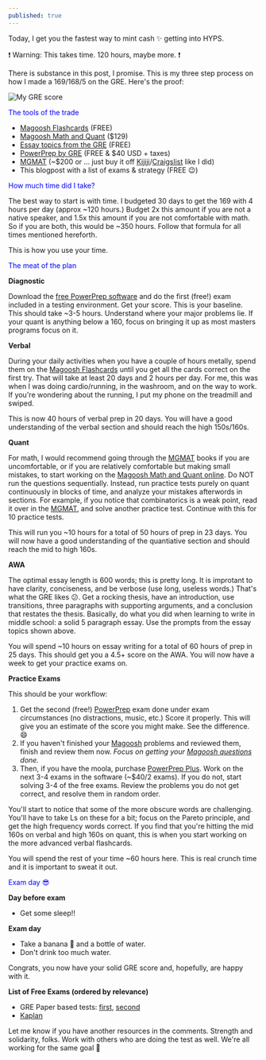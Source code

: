 ```yaml
---
published: true
---
```

Today, I get you the fastest way to mint cash :sparkles: getting into HYPS.

:exclamation: Warning: This takes time. 120 hours, maybe more. :exclamation:

There is substance in this post, I promise. This is my three step process on how I made a 169/168/5 on the GRE. Here's the proof:

![My GRE score](https://i.imgur.com/8tmIAQm.png)

<span style="color:blue">The tools of the trade</span>

- [Magoosh Flashcards](https://gre.magoosh.com/flashcards/vocabulary) (FREE)
- [Magoosh Math and Quant](https://gre.magoosh.com/plans) ($129)
- [Essay topics from the GRE](https://www.ets.org/gre/revised_general/prepare/analytical_writing/issue/pool) (FREE)
- [PowerPrep by GRE](https://www.ets.org/gre/revised_general/prepare/powerprep/) (FREE & $40 USD + taxes)
- [MGMAT](https://www.amazon.ca/Complete-GMAT-Strategy-Guide-Set/dp/1941234100/ref=asc_df_1941234100/?tag=googleshopc0c-20&linkCode=df0&hvadid=292996645836&hvpos=1o1&hvnetw=g&hvrand=14512839492580413724&hvpone=&hvptwo=&hvqmt=&hvdev=c&hvdvcmdl=&hvlocint=&hvlocphy=9061009&hvtargid=pla-406475559775&psc=1) (~$200 or ... just buy it off [Kijiji](https://www.kijiji.ca/)/[Craigslist](https://craigslist.org/) like I did)
- This blogpost with a list of exams & strategy (FREE :wink:)

<span style="color:blue">How much time did I take?</span>

The best way to start is with time. I budgeted 30 days to get the 169 with 4 hours per day (approx ~120 hours.) Budget 2x this amount if you are not a native speaker, and 1.5x this amount if you are not comfortable with math. So if you are both, this would be ~350 hours. Follow that formula for all times mentioned hereforth.

This is how you use your time.

<span style="color:blue">The meat of the plan</span>

**Diagnostic**

Download the [free PowerPrep software](https://www.ets.org/gre/revised_general/prepare/powerprep/) and do the first (free!) exam included in a testing environment. Get your score. This is your baseline. This should take ~3-5 hours. Understand where your major problems lie. If your quant is anything below a 160, focus on bringing it up as most masters programs focus on it.

**Verbal**

During your daily activities when you have a couple of hours metally, spend them on the [Magoosh Flashcards](https://gre.magoosh.com/flashcards/vocabulary) until you get all the cards correct on the first try. That will take at least 20 days and 2 hours per day. For me, this was when I was doing cardio/running, in the washroom, and on the way to work. If you're wondering about the running, I put my phone on the treadmill and swiped.

This is now 40 hours of verbal prep in 20 days. You will have a good understanding of the verbal section and should reach the high 150s/160s.

**Quant**

For math, I would recommend going through the [MGMAT](https://www.amazon.ca/Complete-GMAT-Strategy-Guide-Set/dp/1941234100/ref=asc_df_1941234100/?tag=googleshopc0c-20&linkCode=df0&hvadid=292996645836&hvpos=1o1&hvnetw=g&hvrand=14512839492580413724&hvpone=&hvptwo=&hvqmt=&hvdev=c&hvdvcmdl=&hvlocint=&hvlocphy=9061009&hvtargid=pla-406475559775&psc=1) books if you are uncomfortable, or if you are relatively comfortable but making small mistakes, to start working on the [Magoosh Math and Quant online](https://gre.magoosh.com/plans). Do NOT run the questions sequentially. Instead, run practice tests purely on quant continuously in blocks of time, and analyze your mistakes afterwords in sections. For example, if you notice that combinatorics is a weak point, read it over in the [MGMAT](https://www.amazon.ca/Complete-GMAT-Strategy-Guide-Set/dp/1941234100/ref=asc_df_1941234100/?tag=googleshopc0c-20&linkCode=df0&hvadid=292996645836&hvpos=1o1&hvnetw=g&hvrand=14512839492580413724&hvpone=&hvptwo=&hvqmt=&hvdev=c&hvdvcmdl=&hvlocint=&hvlocphy=9061009&hvtargid=pla-406475559775&psc=1), and solve another practice test. Continue with this for 10 practice tests.

This will run you ~10 hours for a total of 50 hours of prep in 23 days. You will now have a good understanding of the quantiative section and should reach the mid to high 160s.

**AWA**

The optimal essay length is 600 words; this is pretty long. It is improtant to have clarity, conciseness, and be verbose (use long, useless words.) That's what the GRE likes :confused:. Get a rocking thesis, have an introduction, use transitions, three paragraphs with supporting arguments, and a conclusion that restates the thesis. Basically, do what you did when learning to write in middle school: a solid 5 paragraph essay. Use the prompts from the essay topics shown above.
  
You will spend ~10 hours on essay writing for a total of 60 hours of prep in 25 days. This should get you a 4.5+ score on the AWA. You will now have a week to get your practice exams on.
  
**Practice Exams**
  
This should be your workflow:

1. Get the second (free!) [PowerPrep](https://www.ets.org/gre/revised_general/prepare/powerprep/) exam done under exam circumstances (no distractions, music, etc.) Score it properly. This will give you an estimate of the score you might make. See the difference. :smile:
2. If you haven't finished your [Magoosh](https://gre.magoosh.com/plans) problems and reviewed them, finish and review them now. _Focus on getting your [Magoosh questions](https://gre.magoosh.com/plans) done._
3. Then, if you have the moola, purchase [PowerPrep Plus](https://www.ets.org/gre/revised_general/prepare/powerprep/). Work on the next 3-4 exams in the software (~$40/2 exams). If you do not, start solving 3-4 of the free exams. Review the problems you do not get correct, and resolve them in random order.
  
You'll start to notice that some of the more obscure words are challenging. You'll have to take Ls on these for a bit; focus on the Pareto principle, and get the high frequency words correct. If you find that you're hitting the mid 160s on verbal and high 160s on quant, this is when you start working on the more advanced verbal flashcards.
  
You will spend the rest of your time ~60 hours here. This is real crunch time and it is important to sweat it out.

<span style="color:blue">Exam day :sunglasses:</span>

**Day before exam**
  
- Get some sleep!!

**Exam day**

- Take a banana :banana: and a bottle of water.
- Don't drink too much water.
  
Congrats, you now have your solid GRE score and, hopefully, are happy with it.
    
**List of Free Exams (ordered by relevance)**

- GRE Paper based tests: [first](https://www.ets.org/s/gre/pdf/practice_book_GRE_pb_revised_general_test.pdf), [second](http://web.archive.org/web/20110605194015/http://www.ets.org/s/gre/pdf/practice_book_GRE_pb_revised_general_test.pdf)
- [Kaplan](https://www.kaptest.com/gre/free/gre-practice-test-options)

Let me know if you have another resources in the comments. Strength and solidarity, folks. Work with others who are doing the test as well. We're all working for the same goal :muscle:
